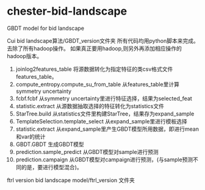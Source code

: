 # chester-bid-landscape
GBDT model for bid landscape



Cui bid landscape算法/GBDT_version文件夹
所有代码均用python脚本来完成。去除了所有hadoop操作。
如果真正要用hadoop,则另外再添加相应操作的hadoop版本。

1. joinlog2features_table 将源数据转化为指定特征的类csv格式文件features_table。
2. compute_entropy.compute_su_from_table 从features_table里计算symmetry uncertainty
3. fcbf.fcbf 从symmetry uncertainty里进行特征选择，结果为selected_feat
4. statistic.extract 从源数据抽取选择的特征转化为statistics文件
5. StarTree.build 从statistics文件里构建StarTree，结果存为expand_sample
6. TemplateSelection.template_select 从expand_sample里进行模板选择
7. statistic.extract 从expand_sample里产生GBDT模型所用数据，即进行mean和var的统计
8. GBDT.GBDT 生成GBDT模型
9. prediction.sample_predict 从GBDT模型对sample进行预测
10. prediction.campaign 从GBDT模型对campaign进行预测，(与sample预测不同的是，要进行模型混合)。


ftrl version bid landscape model/ftrl_version 文件夹
